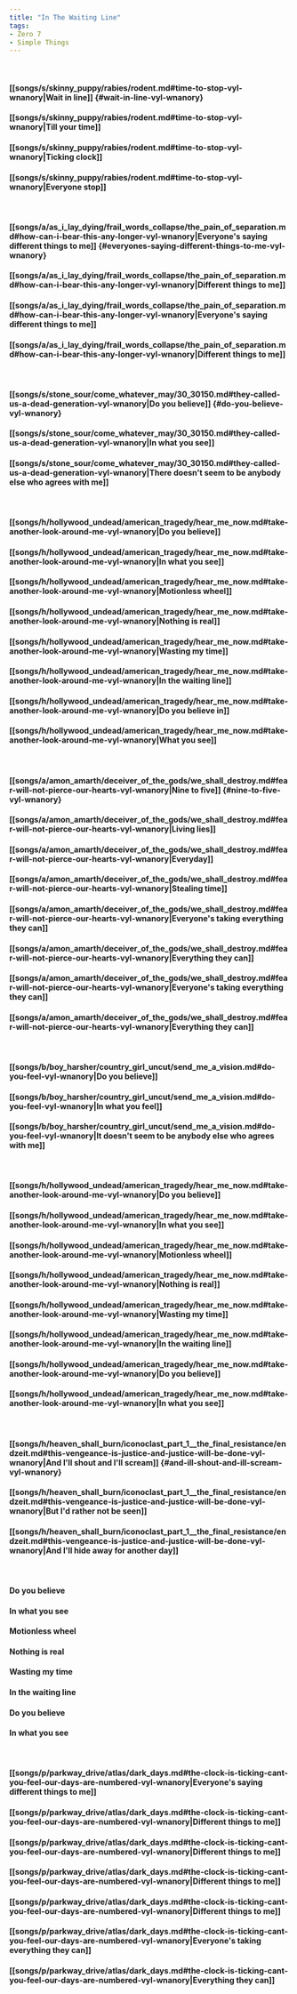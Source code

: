 ```yaml
---
title: "In The Waiting Line"
tags:
- Zero 7
- Simple Things
---
```

&nbsp;
#### [[songs/s/skinny_puppy/rabies/rodent.md#time-to-stop-vyl-wnanory|Wait in line]] {#wait-in-line-vyl-wnanory}
#### [[songs/s/skinny_puppy/rabies/rodent.md#time-to-stop-vyl-wnanory|Till your time]]
#### [[songs/s/skinny_puppy/rabies/rodent.md#time-to-stop-vyl-wnanory|Ticking clock]]
#### [[songs/s/skinny_puppy/rabies/rodent.md#time-to-stop-vyl-wnanory|Everyone stop]]
&nbsp;
#### [[songs/a/as_i_lay_dying/frail_words_collapse/the_pain_of_separation.md#how-can-i-bear-this-any-longer-vyl-wnanory|Everyone's saying different things to me]] {#everyones-saying-different-things-to-me-vyl-wnanory}
#### [[songs/a/as_i_lay_dying/frail_words_collapse/the_pain_of_separation.md#how-can-i-bear-this-any-longer-vyl-wnanory|Different things to me]]
#### [[songs/a/as_i_lay_dying/frail_words_collapse/the_pain_of_separation.md#how-can-i-bear-this-any-longer-vyl-wnanory|Everyone's saying different things to me]]
#### [[songs/a/as_i_lay_dying/frail_words_collapse/the_pain_of_separation.md#how-can-i-bear-this-any-longer-vyl-wnanory|Different things to me]]
&nbsp;
#### [[songs/s/stone_sour/come_whatever_may/30_30150.md#they-called-us-a-dead-generation-vyl-wnanory|Do you believe]] {#do-you-believe-vyl-wnanory}
#### [[songs/s/stone_sour/come_whatever_may/30_30150.md#they-called-us-a-dead-generation-vyl-wnanory|In what you see]]
#### [[songs/s/stone_sour/come_whatever_may/30_30150.md#they-called-us-a-dead-generation-vyl-wnanory|There doesn't seem to be anybody else who agrees with me]]
&nbsp;
#### [[songs/h/hollywood_undead/american_tragedy/hear_me_now.md#take-another-look-around-me-vyl-wnanory|Do you believe]]
#### [[songs/h/hollywood_undead/american_tragedy/hear_me_now.md#take-another-look-around-me-vyl-wnanory|In what you see]]
#### [[songs/h/hollywood_undead/american_tragedy/hear_me_now.md#take-another-look-around-me-vyl-wnanory|Motionless wheel]]
#### [[songs/h/hollywood_undead/american_tragedy/hear_me_now.md#take-another-look-around-me-vyl-wnanory|Nothing is real]]
#### [[songs/h/hollywood_undead/american_tragedy/hear_me_now.md#take-another-look-around-me-vyl-wnanory|Wasting my time]]
#### [[songs/h/hollywood_undead/american_tragedy/hear_me_now.md#take-another-look-around-me-vyl-wnanory|In the waiting line]]
#### [[songs/h/hollywood_undead/american_tragedy/hear_me_now.md#take-another-look-around-me-vyl-wnanory|Do you believe in]]
#### [[songs/h/hollywood_undead/american_tragedy/hear_me_now.md#take-another-look-around-me-vyl-wnanory|What you see]]
&nbsp;
#### [[songs/a/amon_amarth/deceiver_of_the_gods/we_shall_destroy.md#fear-will-not-pierce-our-hearts-vyl-wnanory|Nine to five]] {#nine-to-five-vyl-wnanory}
#### [[songs/a/amon_amarth/deceiver_of_the_gods/we_shall_destroy.md#fear-will-not-pierce-our-hearts-vyl-wnanory|Living lies]]
#### [[songs/a/amon_amarth/deceiver_of_the_gods/we_shall_destroy.md#fear-will-not-pierce-our-hearts-vyl-wnanory|Everyday]]
#### [[songs/a/amon_amarth/deceiver_of_the_gods/we_shall_destroy.md#fear-will-not-pierce-our-hearts-vyl-wnanory|Stealing time]]
#### [[songs/a/amon_amarth/deceiver_of_the_gods/we_shall_destroy.md#fear-will-not-pierce-our-hearts-vyl-wnanory|Everyone's taking everything they can]]
#### [[songs/a/amon_amarth/deceiver_of_the_gods/we_shall_destroy.md#fear-will-not-pierce-our-hearts-vyl-wnanory|Everything they can]]
#### [[songs/a/amon_amarth/deceiver_of_the_gods/we_shall_destroy.md#fear-will-not-pierce-our-hearts-vyl-wnanory|Everyone's taking everything they can]]
#### [[songs/a/amon_amarth/deceiver_of_the_gods/we_shall_destroy.md#fear-will-not-pierce-our-hearts-vyl-wnanory|Everything they can]]
&nbsp;
#### [[songs/b/boy_harsher/country_girl_uncut/send_me_a_vision.md#do-you-feel-vyl-wnanory|Do you believe]]
#### [[songs/b/boy_harsher/country_girl_uncut/send_me_a_vision.md#do-you-feel-vyl-wnanory|In what you feel]]
#### [[songs/b/boy_harsher/country_girl_uncut/send_me_a_vision.md#do-you-feel-vyl-wnanory|It doesn't seem to be anybody else who agrees with me]]
&nbsp;
#### [[songs/h/hollywood_undead/american_tragedy/hear_me_now.md#take-another-look-around-me-vyl-wnanory|Do you believe]]
#### [[songs/h/hollywood_undead/american_tragedy/hear_me_now.md#take-another-look-around-me-vyl-wnanory|In what you see]]
#### [[songs/h/hollywood_undead/american_tragedy/hear_me_now.md#take-another-look-around-me-vyl-wnanory|Motionless wheel]]
#### [[songs/h/hollywood_undead/american_tragedy/hear_me_now.md#take-another-look-around-me-vyl-wnanory|Nothing is real]]
#### [[songs/h/hollywood_undead/american_tragedy/hear_me_now.md#take-another-look-around-me-vyl-wnanory|Wasting my time]]
#### [[songs/h/hollywood_undead/american_tragedy/hear_me_now.md#take-another-look-around-me-vyl-wnanory|In the waiting line]]
#### [[songs/h/hollywood_undead/american_tragedy/hear_me_now.md#take-another-look-around-me-vyl-wnanory|Do you believe]]
#### [[songs/h/hollywood_undead/american_tragedy/hear_me_now.md#take-another-look-around-me-vyl-wnanory|In what you see]]
&nbsp;
#### [[songs/h/heaven_shall_burn/iconoclast_part_1__the_final_resistance/endzeit.md#this-vengeance-is-justice-and-justice-will-be-done-vyl-wnanory|And I'll shout and I'll scream]] {#and-ill-shout-and-ill-scream-vyl-wnanory}
#### [[songs/h/heaven_shall_burn/iconoclast_part_1__the_final_resistance/endzeit.md#this-vengeance-is-justice-and-justice-will-be-done-vyl-wnanory|But I'd rather not be seen]]
#### [[songs/h/heaven_shall_burn/iconoclast_part_1__the_final_resistance/endzeit.md#this-vengeance-is-justice-and-justice-will-be-done-vyl-wnanory|And I'll hide away for another day]]
&nbsp;
#### Do you believe
#### In what you see
#### Motionless wheel
#### Nothing is real
#### Wasting my time
#### In the waiting line
#### Do you believe
#### In what you see
&nbsp;
#### [[songs/p/parkway_drive/atlas/dark_days.md#the-clock-is-ticking-cant-you-feel-our-days-are-numbered-vyl-wnanory|Everyone's saying different things to me]]
#### [[songs/p/parkway_drive/atlas/dark_days.md#the-clock-is-ticking-cant-you-feel-our-days-are-numbered-vyl-wnanory|Different things to me]]
#### [[songs/p/parkway_drive/atlas/dark_days.md#the-clock-is-ticking-cant-you-feel-our-days-are-numbered-vyl-wnanory|Different things to me]]
#### [[songs/p/parkway_drive/atlas/dark_days.md#the-clock-is-ticking-cant-you-feel-our-days-are-numbered-vyl-wnanory|Different things to me]]
#### [[songs/p/parkway_drive/atlas/dark_days.md#the-clock-is-ticking-cant-you-feel-our-days-are-numbered-vyl-wnanory|Different things to me]]
#### [[songs/p/parkway_drive/atlas/dark_days.md#the-clock-is-ticking-cant-you-feel-our-days-are-numbered-vyl-wnanory|Everyone's taking everything they can]]
#### [[songs/p/parkway_drive/atlas/dark_days.md#the-clock-is-ticking-cant-you-feel-our-days-are-numbered-vyl-wnanory|Everything they can]]
